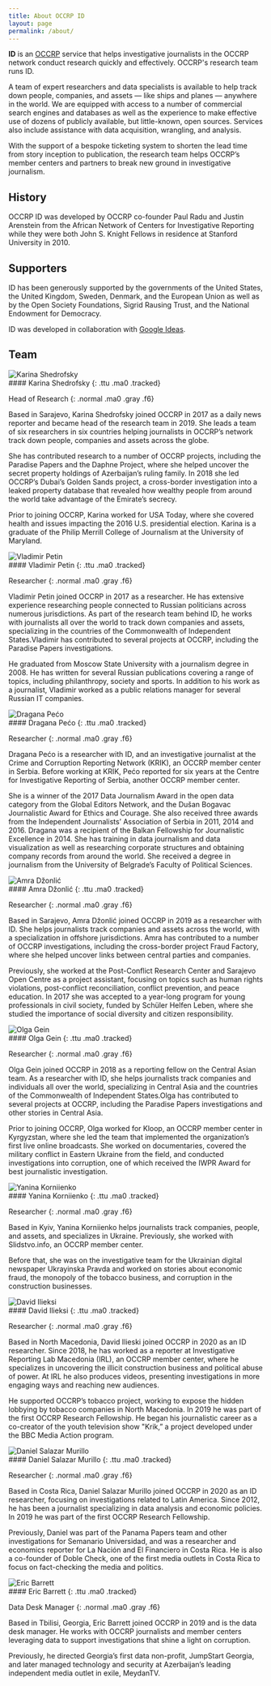 ```yaml
---
title: About OCCRP ID
layout: page
permalink: /about/
---
```


<b>ID</b> is an
<a class="mid-gray dim" href="https://www.occrp.org/en/about-us"
  title="Organized Crime and Corruption Reporting Project">OCCRP</a>
service that helps investigative journalists in the OCCRP network conduct
research quickly and effectively. OCCRP's research team runs ID.

A team of expert researchers and data specialists is available  to help track
down people, companies, and assets — like ships and planes — anywhere in the
world.
We are equipped with access to a number of commercial search engines and
databases as well as the experience to make effective use of dozens of
publicly available, but little-known, open sources. Services also include
assistance with data acquisition, wrangling, and analysis.

With the support of a bespoke ticketing system to shorten the lead time from
story inception to publication, the research team helps OCCRP’s member centers
and partners to break new ground in investigative journalism.

## History

OCCRP ID was developed by OCCRP co-founder Paul Radu and Justin Arenstein from
the African Network of Centers for Investigative Reporting  while they were
both John S. Knight Fellows in residence at Stanford University in 2010.

## Supporters

ID has been generously supported by the governments of the United States, the
United Kingdom, Sweden, Denmark, and the European Union as well as by the Open
Society Foundations, Sigrid Rausing Trust, and the National Endowment for
Democracy.

ID was developed in collaboration with
<a class="mid-gray dim" href="https://jigsaw.google.com">Google Ideas</a>.

## Team

<div class="flex">
  <div class="w-20">
    <img class="br-100 w-80 mt2" src="/static/images/team/karina-shedrofsky-500.jpg" alt="Karina Shedrofsky" />
  </div>
  <div class="w-80" markdown="1">
#### Karina Shedrofsky
{: .ttu .ma0 .tracked}

Head of Research
{: .normal .ma0 .gray .f6}

Based in Sarajevo, Karina Shedrofsky joined OCCRP in 2017 as a daily news
reporter and became head of the research team in 2019. She leads a team of six
researchers in six countries helping journalists in OCCRP’s network track down
people, companies and assets across the globe.

She has contributed research to a number of OCCRP projects, including the
Paradise Papers and the Daphne Project, where she helped uncover the secret
property holdings of Azerbaijan’s ruling family. In 2018 she led OCCRP’s
Dubai’s Golden Sands project, a cross-border investigation into a leaked
property database that revealed how wealthy people from around the world take
advantage of the Emirate’s secrecy.

Prior to joining OCCRP, Karina worked for USA Today, where she covered health
and issues impacting the 2016 U.S. presidential election. Karina is a graduate
of the Philip Merrill College of Journalism at the University of Maryland.
  </div>
</div>

<div class="flex mt5">
  <div class="w-20">
    <img class="br-100 w-80 mt2" src="/static/images/team/vladimir-petin-500.jpg" alt="Vladimir Petin"/>
  </div>
  <div class="w-80" markdown="1">
#### Vladimir Petin
{: .ttu .ma0 .tracked}

Researcher
{: .normal .ma0 .gray .f6}

Vladimir Petin joined OCCRP in 2017 as a researcher. He has extensive
experience researching people connected to Russian politicians across numerous
jurisdictions. As part of the research team behind ID, he works with
journalists all over the world to track down companies and assets, specializing
in the countries of the Commonwealth of Independent States.Vladimir has
contributed to several projects at OCCRP, including the Paradise Papers
investigations.

He graduated from Moscow State University with a journalism degree in 2008. He
has written for several Russian publications covering a range of topics,
including philanthropy, society and sports. In addition to his work as a
journalist, Vladimir worked as a public relations manager for several Russian
IT companies.
  </div>
</div>

<div class="flex mt5">
  <div class="w-20">
    <img class="br-100 w-80 mt2" src="/static/images/team/dragana-peco-500.jpg" alt="Dragana Pećo" />
  </div>
  <div class="w-80" markdown="1">
#### Dragana Pećo
{: .ttu .ma0 .tracked}

Researcher
{: .normal .ma0 .gray .f6}

Dragana Pećo is a researcher with ID, and an investigative journalist at the
Crime and Corruption Reporting Network (KRIK), an OCCRP member center in
Serbia. Before working at KRIK, Pećo reported for six years at the Centre for
Investigative Reporting of Serbia, another OCCRP member center.

She is a winner of the 2017 Data Journalism Award in the open data category
from the Global Editors Network, and the Dušan Bogavac Journalistic Award for
Ethics and Courage. She also received three awards from the Independent
Journalists’ Association of Serbia in 2011, 2014 and 2016. Dragana was a
recipient of the Balkan Fellowship for Journalistic Excellence in 2014. She has
training in data journalism and data visualization as well as researching
corporate structures and obtaining company records from around the world. She
received a degree in journalism from the University of Belgrade’s Faculty of
Political Sciences.
  </div>
</div>

<div class="flex mt5">
  <div class="w-20">
    <img class="br-100 w-80 mt2" src="/static/images/team/amra-dzonlic-500.jpg" alt="Amra Džonlić" />
  </div>
  <div class="w-80" markdown="1">
#### Amra Džonlić
{: .ttu .ma0 .tracked}

Researcher
{: .normal .ma0 .gray .f6}

Based in Sarajevo, Amra Džonlić joined OCCRP in 2019 as a researcher with ID.
She helps journalists track companies and assets across the world, with a
specialization in offshore jurisdictions. Amra has contributed to a number of
OCCRP investigations, including the cross-border project Fraud Factory, where
she helped uncover links between central parties and companies.

Previously, she worked at the Post-Conflict Research Center and Sarajevo Open
Centre as a project assistant, focusing on topics such as human rights
violations, post-conflict reconciliation, conflict prevention, and peace
education. In 2017 she was accepted to a year-long program for young
professionals in civil society, funded by Schüler Helfen Leben, where she
studied the importance of social diversity and citizen responsibility.
  </div>
</div>

<div class="flex mt5">
  <div class="w-20">
    <img class="br-100 w-80 mt2" src="/static/images/team/olga-gein-500.jpg" alt="Olga Gein" />
  </div>
  <div class="w-80" markdown="1">
#### Olga Gein
{: .ttu .ma0 .tracked}

Researcher
{: .normal .ma0 .gray .f6}

Olga Gein joined OCCRP in 2018 as a reporting fellow on the Central Asian team.
As a researcher with ID,  she helps journalists track companies and individuals
all over the world, specializing in Central Asia and the countries of the
Commonwealth of Independent States.Olga has contributed to several projects at
OCCRP, including the Paradise Papers investigations and other stories in
Central Asia.

Prior to joining OCCRP, Olga worked for Kloop, an OCCRP member center in
Kyrgyzstan, where she led the team that implemented the organization’s first
live online broadcasts. She worked on documentaries, covered the military
conflict in Eastern Ukraine from the field, and conducted investigations into
corruption, one of which received the IWPR Award for best journalistic
investigation.
  </div>
</div>

<div class="flex mt5">
  <div class="w-20">
    <img class="br-100 w-80 mt2" src="/static/images/team/yanina-korniienko-500.jpg" alt="Yanina Korniienko" />
  </div>
  <div class="w-80" markdown="1">
#### Yanina Korniienko
{: .ttu .ma0 .tracked}

Researcher
{: .normal .ma0 .gray .f6}

Based in Kyiv, Yanina Korniienko helps journalists track companies, people, and
assets, and specializes in Ukraine. Previously, she worked with Slidstvo.info,
an OCCRP member center.

Before that, she was on the investigative team for the Ukrainian digital
newspaper Ukrayinska Pravda and worked on stories about economic fraud, the
monopoly of the tobacco business, and corruption in the construction
businesses.
  </div>
</div>

<div class="flex mt5">
  <div class="w-20">
    <img class="br-100 w-80 mt2" src="/static/images/team/david-ilieksi-500.jpg" alt="David Ilieksi" />
  </div>
  <div class="w-80" markdown="1">
#### David Ilieksi
{: .ttu .ma0 .tracked}

Researcher
{: .normal .ma0 .gray .f6}

Based in North Macedonia, David Ilieski joined OCCRP in 2020 as an ID
researcher. Since 2018, he has worked as a reporter at Investigative Reporting
Lab Macedonia (IRL), an OCCRP member center, where he specializes in uncovering
the illicit construction business and political abuse of power. At IRL he also
produces videos, presenting investigations in more engaging ways and reaching
new audiences.

He supported OCCRP’s tobacco project, working to expose the hidden lobbying by
tobacco companies in North Macedonia. In 2019 he was part of the first OCCRP
Research Fellowship. He began his journalistic career as a co-creator of the
youth television show "Krik,” a project developed under the BBC Media Action
program.
  </div>
</div>

<div class="flex mt5">
  <div class="w-20">
    <img class="br-100 w-80 mt2" src="/static/images/team/daniel-salazar-murrillo-500.jpg" alt="Daniel Salazar Murillo" />
  </div>
  <div class="w-80" markdown="1">
#### Daniel Salazar Murillo
{: .ttu .ma0 .tracked}

Researcher
{: .normal .ma0 .gray .f6}

Based in Costa Rica, Daniel Salazar Murillo joined OCCRP in 2020 as an ID
researcher, focusing on investigations related to Latin America. Since 2012, he
has been a journalist specializing in data analysis and economic policies. In
2019 he was part of the first OCCRP Research Fellowship.

Previously, Daniel was part of the Panama Papers team and other investigations
for Semanario Universidad, and was a researcher and economics reporter for La
Nación and El Financiero in Costa Rica. He is also a co-founder of Doble Check,
one of the first media outlets in Costa Rica to focus on fact-checking the
media and politics.
  </div>
</div>

<div class="flex mt5">
  <div class="w-20">
    <img class="br-100 w-80 mt2" src="/static/images/team/eric-barrett-500.jpg" alt="Eric Barrett" />
  </div>
  <div class="w-80" markdown="1">
#### Eric Barrett
{: .ttu .ma0 .tracked}

Data Desk Manager
{: .normal .ma0 .gray .f6}

Based in Tbilisi, Georgia, Eric Barrett joined OCCRP in 2019 and is the data
desk manager. He works with OCCRP journalists and member centers leveraging
data to support investigations that shine a light on corruption.

Previously, he directed Georgia’s first data non-profit, JumpStart Georgia, and
later managed technology and security at Azerbaijan’s leading independent media
outlet in exile, MeydanTV.
  </div>
</div>
